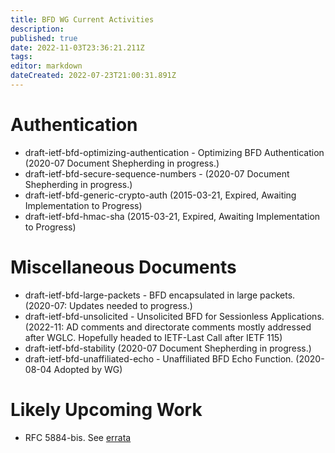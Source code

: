 ```yaml
---
title: BFD WG Current Activities
description: 
published: true
date: 2022-11-03T23:36:21.211Z
tags: 
editor: markdown
dateCreated: 2022-07-23T21:00:31.891Z
---
```


# Authentication

* draft-ietf-bfd-optimizing-authentication - Optimizing BFD Authentication (2020-07 Document Shepherding in progress.)
* draft-ietf-bfd-secure-sequence-numbers - (2020-07 Document Shepherding in progress.)
* draft-ietf-bfd-generic-crypto-auth (2015-03-21, Expired, Awaiting Implementation to Progress)
* draft-ietf-bfd-hmac-sha (2015-03-21, Expired, Awaiting Implementation to Progress)

# Miscellaneous Documents

* draft-ietf-bfd-large-packets - BFD encapsulated in large packets. (2020-07: Updates needed to progress.)
* draft-ietf-bfd-unsolicited - Unsolicited BFD for Sessionless Applications. (2022-11: AD comments and directorate comments mostly addressed after WGLC. Hopefully headed to IETF-Last Call after IETF 115)
* draft-ietf-bfd-stability (2020-07 Document Shepherding in progress.)
* draft-ietf-bfd-unaffiliated-echo - Unaffiliated BFD Echo Function. (2020-08-04 Adopted by WG)

# Likely Upcoming Work

* RFC 5884-bis. See [errata](https://www.rfc-editor.org/errata_search.php?rfc=5884)